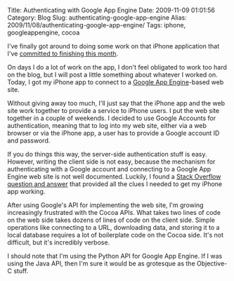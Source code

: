 Title: Authenticating with Google App Engine
Date: 2009-11-09 01:01:56
Category: Blog
Slug: authenticating-google-app-engine
Alias: 2009/11/08/authenticating-google-app-engine/
Tags: iphone, googleappengine, cocoa


I've finally got around to doing some work on that iPhone application that I've [committed to finishing this month](http://undefinedvalue.com/2009/11/01/not-quite-nanowrimo).

On days I do a lot of work on the app, I don't feel obligated to work too hard on the blog, but I will post a little something about whatever I worked on. Today, I got my iPhone app to connect to a [Google App Engine](http://code.google.com/appengine/docs/whatisgoogleappengine.html)-based web site.

Without giving away too much, I'll just say that the iPhone app and the web site work together to provide a service to iPhone users.  I put the web site together in a couple of weekends. I decided to use Google Accounts for authentication, meaning that to log into my web site, either via a web browser or via the iPhone app, a user has to provide a Google account ID and password.

If you do things this way, the server-side authentication stuff is easy. However, writing the client side is not easy, because the mechanism for authenticating with a Google account and connecting to a Google App Engine web site is not well documented. Luckily, I found a [Stack Overflow question and answer](http://stackoverflow.com/questions/471898/google-app-engine-with-clientlogin-interface-for-objective-c) that provided all the clues I needed to get my iPhone app working.

After using Google's API for implementing the web site, I'm growing increasingly frustrated with the Cocoa APIs. What takes two lines of code on the web side takes dozens of lines of code on the client side. Simple operations like connecting to a URL, downloading data, and storing it to a local database requires a lot of boilerplate code on the Cocoa side. It's not difficult, but it's incredibly verbose.

I should note that I'm using the Python API for Google App Engine. If I was using the Java API, then I'm sure it would be as grotesque as the Objective-C stuff.


